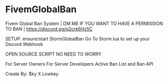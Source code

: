 # FivemGlobalBan
Fivem Global Ban System | DM ME IF YOU WANT TO HAVE A PERMISSION TO BAN |  https://discord.gg/q2crk6Hz5C

SETUP:
ensure/start StormGlobalBan
Go To Storm.lua to set up your Discord Webhook

OPEN SOURCE SCRIPT NO NEED TO WORRY

For Server Owners
For Server Developers
Active Ban List and Ban API

Create By: $ky X Lowkey
